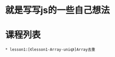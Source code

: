 # 就是写写js的一些自己想法
课程列表
==================================
```
* lesson1:[《lesson1-Array-uniq》]Array去重
```
[《lesson1-Array-uniq》]:https://github.com/hanyangecho/js-lessons/tree/master/lesson1-Array-uniq



